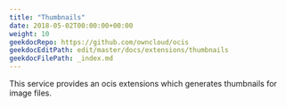 ```yaml
---
title: "Thumbnails"
date: 2018-05-02T00:00:00+00:00
weight: 10
geekdocRepo: https://github.com/owncloud/ocis
geekdocEditPath: edit/master/docs/extensions/thumbnails
geekdocFilePath: _index.md
---
```


This service provides an ocis extensions which generates thumbnails for image files.
